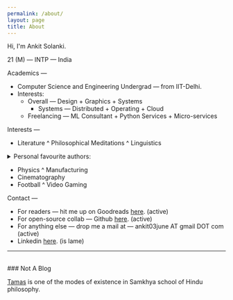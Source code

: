 ```yaml
---
permalink: /about/
layout: page
title: About
---
```


Hi, I'm Ankit Solanki.

21 (M) — INTP — India

Academics — 
- Computer Science and Engineering Undergrad — from IIT-Delhi.
- Interests:
	- Overall — Design + Graphics + Systems
		- Systems — Distributed + Operating + Cloud
	- Freelancing — ML Consultant + Python Services + Micro-services


Interests —
- Literature ^ Philosophical Meditations ^ Linguistics
<details class="small-details"> 
  <summary class="question">Personal favourite authors:</summary>
   <span class="answer">Kafka, Camus, Garcia Marquez, Dostovesky, Nabokov, George R R Martin, Wittgenstein, Zizek</span>
</details>

- Physics ^ Manufacturing
- Cinematography
- Football ^ Video Gaming

Contact —
- For readers — hit me up on Goodreads [here](https://www.goodreads.com/ankitsolanki). (active)
- For open-source collab — Github [here](https://github.com/techcentaur). (active)
- For anything else — drop me a mail at — ankit03june AT gmail DOT com (active)
- Linkedin [here](https://www.linkedin.com/in/ankitsolanki03/). (is lame)

<hr>

<br>
### Not A Blog

[Tamas](https://en.wikipedia.org/wiki/Sattva) is one of the modes of existence in Samkhya school of Hindu philosophy.